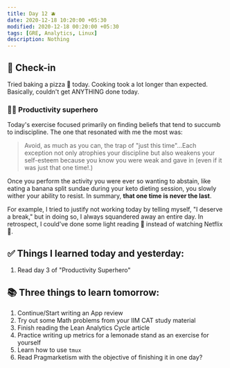 ```yaml
---
title: Day 12 🫐
date: 2020-12-18 10:20:00 +05:30
modified: 2020-12-18 00:20:00 +05:30
tags: [GRE, Analytics, Linux]
description: Nothing
---
```


## 📩 Check-in

Tried baking a pizza 🍕 today. Cooking took a lot longer than expected. Basically, couldn't get ANYTHING done today. 

### 🦸🏻 Productivity superhero

Today's exercise focused primarily on finding beliefs that tend to succumb to indiscipline. The one that resonated with me the most was:

> Avoid, as much as you can, the trap of "just this time"...Each exception not only atrophies your discipline but also weakens your self-esteem because you know you were weak and gave in (even if it was just that one time!.)

Once you perform the activity you were ever so wanting to abstain, like eating a banana split sundae during your keto dieting session, you slowly wither your ability to resist. In summary, **that one time is never the last**.

For example, I tried to justify not working today by telling myself, "I deserve a break," but in doing so, I always squandered away an entire day. In retrospect, I could've done some light reading 📖 instead of watching Netflix 🍿.

## ✅ Things I learned today and yesterday:

1. Read day 3 of "Productivity Superhero"

## 📚 Three things to learn tomorrow:

1. Continue/Start writing an App review
2. Try out some Math problems from your IIM CAT study material
3. Finish reading the Lean Analytics Cycle article
4. Practice writing up metrics for a lemonade stand as an exercise for yourself
5. Learn how to use `tmux`
6. Read Pragmarketism with the objective of finishing it in one day?